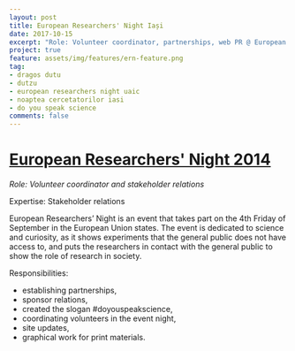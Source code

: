 ```yaml
---
layout: post
title: European Researchers' Night Iași
date: 2017-10-15
excerpt: "Role: Volunteer coordinator, partnerships, web PR @ European Researchers' Night 2013 & 2014"
project: true
feature: assets/img/features/ern-feature.png 
tag:
- dragos dutu
- dutzu
- european researchers night uaic
- noaptea cercetatorilor iasi
- do you speak science
comments: false
---
```

# [European Researchers' Night 2014](http://noapteacercetatorilor.uaic.ro)

*Role: Volunteer coordinator and stakeholder relations*

Expertise: Stakeholder relations


European Researchers’ Night is an event that takes part on the 4th Friday of September in the European Union states. The event is dedicated to science and curiosity, as it shows experiments that the general public does not have access to, and puts the researchers in contact with the general public to show the role of research in society.


Responsibilities:
* establishing partnerships,
* sponsor relations,
* created the slogan #doyouspeakscience,
* coordinating volunteers in the event night,
* site updates,
* graphical work for print materials.
